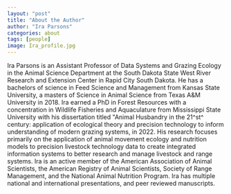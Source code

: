 ```yaml
---
layout: "post"
title: "About the Author"
author: "Ira Parsons"
categories: about
tags: [people]
image: Ira_profile.jpg
---
```

Ira Parsons is an Assistant Professor of Data Systems and Grazing Ecology in the Animal Science Department at the South Dakota State West River Research and Extension Center in Rapid City South Dakota. He has a bachelors of science in Feed Science and Management from Kansas State University, a masters of Science in Animal Science from Texas A&M University in 2018. Ira earned a PhD in Forest Resources with a concentration in Wildlife Fisheries and Aquaculature from Mississippi State University with his dissertation titled "Animal Husbandry in the 21^st^ century: application of ecological theory and precision technology to inform understanding of modern grazing systems, in 2022.  His research focuses primarily on the application of animal movement ecology and nutrition models to precision livestock technology data to create integrated information systems to better research and manage livestock and range systems. Ira is an active member of the American Association of Animal Scientists, the American Registry of Animal Scientists, Society of Range Management, and the National Animal Nutrition Program. Ira has multiple national and international presentations, and peer reviewed manuscripts.